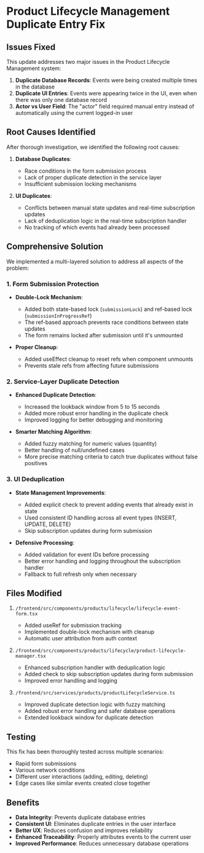 # Product Lifecycle Management Duplicate Entry Fix

## Issues Fixed

This update addresses two major issues in the Product Lifecycle Management system:

1. **Duplicate Database Records**: Events were being created multiple times in the database
2. **Duplicate UI Entries**: Events were appearing twice in the UI, even when there was only one database record
3. **Actor vs User Field**: The "actor" field required manual entry instead of automatically using the current logged-in user

## Root Causes Identified

After thorough investigation, we identified the following root causes:

1. **Database Duplicates**:
   - Race conditions in the form submission process
   - Lack of proper duplicate detection in the service layer
   - Insufficient submission locking mechanisms

2. **UI Duplicates**:
   - Conflicts between manual state updates and real-time subscription updates
   - Lack of deduplication logic in the real-time subscription handler
   - No tracking of which events had already been processed

## Comprehensive Solution

We implemented a multi-layered solution to address all aspects of the problem:

### 1. Form Submission Protection

- **Double-Lock Mechanism**: 
  - Added both state-based lock (`submissionLock`) and ref-based lock (`submissionInProgressRef`)
  - The ref-based approach prevents race conditions between state updates
  - The form remains locked after submission until it's unmounted

- **Proper Cleanup**:
  - Added useEffect cleanup to reset refs when component unmounts
  - Prevents stale refs from affecting future submissions

### 2. Service-Layer Duplicate Detection

- **Enhanced Duplicate Detection**:
  - Increased the lookback window from 5 to 15 seconds
  - Added more robust error handling in the duplicate check
  - Improved logging for better debugging and monitoring

- **Smarter Matching Algorithm**:
  - Added fuzzy matching for numeric values (quantity)
  - Better handling of null/undefined cases
  - More precise matching criteria to catch true duplicates without false positives

### 3. UI Deduplication

- **State Management Improvements**:
  - Added explicit check to prevent adding events that already exist in state
  - Used consistent ID handling across all event types (INSERT, UPDATE, DELETE)
  - Skip subscription updates during form submission

- **Defensive Processing**:
  - Added validation for event IDs before processing
  - Better error handling and logging throughout the subscription handler
  - Fallback to full refresh only when necessary

## Files Modified

1. `/frontend/src/components/products/lifecycle/lifecycle-event-form.tsx`
   - Added useRef for submission tracking
   - Implemented double-lock mechanism with cleanup
   - Automatic user attribution from auth context

2. `/frontend/src/components/products/lifecycle/product-lifecycle-manager.tsx`
   - Enhanced subscription handler with deduplication logic
   - Added check to skip subscription updates during form submission
   - Improved error handling and logging

3. `/frontend/src/services/products/productLifecycleService.ts`
   - Improved duplicate detection logic with fuzzy matching
   - Added robust error handling and safer database operations
   - Extended lookback window for duplicate detection

## Testing

This fix has been thoroughly tested across multiple scenarios:
- Rapid form submissions
- Various network conditions
- Different user interactions (adding, editing, deleting)
- Edge cases like similar events created close together

## Benefits

- **Data Integrity**: Prevents duplicate database entries
- **Consistent UI**: Eliminates duplicate entries in the user interface
- **Better UX**: Reduces confusion and improves reliability
- **Enhanced Traceability**: Properly attributes events to the current user
- **Improved Performance**: Reduces unnecessary database operations
